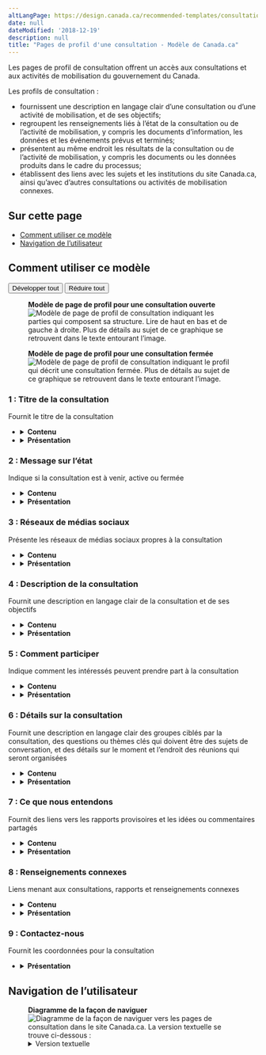 ```yaml
---
altLangPage: https://design.canada.ca/recommended-templates/consultations-page.html
date: null
dateModified: '2018-12-19'
description: null
title: "Pages de profil d'une consultation - Modèle de Canada.ca"
---
```



<div>
 
 <p>
  Les pages de profil de consultation offrent un accès aux consultations et aux activités de mobilisation du gouvernement du Canada.
 </p>
 <p>
  Les profils de consultation :
 </p>
 <ul>
  <li>
   fournissent une description en langage clair d’une consultation ou d’une activité de mobilisation, et de ses objectifs;
  </li>
  <li>
   regroupent les renseignements liés à l’état de la consultation ou de l’activité de mobilisation, y compris les documents d’information, les données et les événements prévus et terminés;
  </li>
  <li>
   présentent au même endroit les résultats de la consultation ou de l’activité de mobilisation, y compris les documents ou les données produits dans le cadre du processus;
  </li>
  <li>
   établissent des liens avec les sujets et les institutions du site Canada.ca, ainsi qu’avec d’autres consultations ou activités de mobilisation connexes.
  </li>
 </ul>
 <section>
  <h2>
   Sur cette page
  </h2>
  <ul>
   <li>
    <a href="#specifications">
     Comment utiliser ce modèle
    </a>
   </li>
   <li>
    <a href="#navigation">
     Navigation de l’utilisateur
    </a>
   </li>
  </ul>
 </section>
 <section>
  <h2 id="specifications">
   Comment utiliser ce modèle
  </h2>
  <div class="btn-group mrgn-bttm-sm">
   <button class="btn btn-default wb-toggle" data-toggle='{"selector": "details", "parent": "#template-elements", "type": "on"}' type="button">
    Développer tout
   </button>
   <button class="btn btn-default wb-toggle" data-toggle='{"selector": "details", "parent": "#template-elements", "type": "off"}' type="button">
    Réduire tout
   </button>
  </div>
  <div class="row">
   <div class="col-lg-6 pull-right">
    <figure class="mrgn-bttm-lg">
     <figcaption class="text-center">
      <b>
       Modèle de page de profil pour une consultation ouverte
      </b>
     </figcaption>
     <img alt="Modèle de page de profil de consultation indiquant les parties qui composent sa structure. Lire de haut en bas et de gauche à droite. Plus de détails au sujet de ce graphique se retrouvent dans le texte entourant l’image." class="full-width" src="../images/consultation-profile-page-fr.jpg"/>
    </figure>
    <figure class="mrgn-bttm-lg">
     <figcaption class="text-center">
      <b>
       Modèle de page de profil pour une consultation fermée
      </b>
     </figcaption>
     <img alt="Modèle de page de profil de consultation indiquant le profil qui décrit une consultation fermée. Plus de détails au sujet de ce graphique se retrouvent dans le texte entourant l’image." class="full-width" src="../images/consultation-profile-page-closed-fr.jpg"/>
    </figure>
   </div>
   <div class="col-lg-6 pull-left">
    <section id="template-elements">
     <section>
      <h3>
       1 : Titre de la consultation
      </h3>
      <p>
       Fournit le titre de la consultation
      </p>
      <ul class="list-unstyled">
       <li id="element1">
        <details class="mrgn-bttm-sm">
         <summary class="wb-toggle" data-toggle='{"print":"on"}'>
          <strong>
           Contenu
          </strong>
         </summary>
         <ul>
          <li>
           L’en-tête H1 doit commencer avec une locution verbale axée sur les utilisateurs. Voici les options proposées :
           <ul>
            <li>
             Faites-nous part de vos commentaires (il s’agit de la locution verbale par défaut)
            </li>
            <li>
             Partagez et visionnez des idées
            </li>
            <li>
             Commentez sur
            </li>
            <li>
             Joignez-vous à la discussion
            </li>
           </ul>
          </li>
          <li>
           Ajoutez le nom de la consultation après la locution verbale. Par exemple :
           <ul>
            <li>
             Faites-nous part de vos commentaires : Transports accessibles
            </li>
            <li>
             Partagez et visionnez des idées : Subventions des aliments du programme Nutrition Nord Canada
            </li>
            <li>
             Commentez sur les limites maximales de résidus proposées PMRL2016-38 pour le pyriméthanil
            </li>
            <li>
             Commentez les révisions proposées : Règles générales de l’Office des transports du Canada
            </li>
            <li>
             Joignez-vous à la discussion : Plan d’action 2.0 pour un gouvernement ouvert
            </li>
           </ul>
          </li>
          <li>
           À la clôture de la consultation, la locution verbale doit être supprimée de l’en-tête, «  : Consultation fermée » doit être ajouté après le nom de la consultation. Par exemple :
           <ul>
            <li>
             Transports accessibles : Consultation fermée
            </li>
            <li>
             Subventions des aliments du programme Nutrition Nord Canada : Consultation fermée
            </li>
            <li>
             Limites maximales de résidus proposées PMRL2016-38 pour le pyriméthanil : Consultation fermée
            </li>
            <li>
             Règles générales de l’Office des transports du Canada : Consultation fermée
            </li>
            <li>
             Plan d’action du Canada pour un gouvernement ouvert 2.0 : Consultation fermée
            </li>
           </ul>
          </li>
         </ul>
        </details>
       </li>
       <li id="element2">
        <details class="mrgn-bttm-sm">
         <summary class="wb-toggle" data-toggle='{"print":"on"}'>
          <strong>
           Présentation
          </strong>
         </summary>
         <ul>
          <li>
           Le titre de la collection doit être une balise H1 unique.
          </li>
          <li>
           Il doit être la première composante de la page.
          </li>
         </ul>
        </details>
       </li>
      </ul>
     </section>
     <section>
      <h3>
       2 : Message sur l’état
      </h3>
      <p>
       Indique si la consultation est à venir, active ou fermée
      </p>
      <ul class="list-unstyled">
       <li id="element3">
        <details class="mrgn-bttm-sm">
         <summary class="wb-toggle" data-toggle='{"print":"on"}'>
          <strong>
           Contenu
          </strong>
         </summary>
         <ul>
          <li>
           Indique la durée pendant laquelle la consultation restera ouverte, ou indique les dates de début et de fin si la consultation est fermée.
          </li>
          <li>
           Fournit un lien vers le rapport sur les résultats de la consultation, si un rapport est disponible.
          </li>
         </ul>
        </details>
       </li>
       <li id="element4">
        <details class="mrgn-bttm-sm">
         <summary class="wb-toggle" data-toggle='{"print":"on"}'>
          <strong>
           Présentation
          </strong>
         </summary>
         <ul>
          <li>
           Cette composante figure sous la section du titre.
          </li>
         </ul>
        </details>
       </li>
      </ul>
     </section>
     <section>
      <h3>
       3 : Réseaux de médias sociaux
      </h3>
      <p>
       Présente les réseaux de médias sociaux propres à la consultation
      </p>
      <ul class="list-unstyled">
       <li id="element5">
        <details class="mrgn-bttm-sm">
         <summary class="wb-toggle" data-toggle='{"print":"on"}'>
          <strong>
           Contenu
          </strong>
         </summary>
         <ul>
          <li>
           Utilisez la configuration
           <a href="../configurations-conception-communes/bloc-medias-sociaux.html">
            Bloc des réseaux de médias sociaux (fenêtre « Suivez »)
           </a>
           .
          </li>
         </ul>
        </details>
       </li>
       <li id="element6">
        <details class="mrgn-bttm-sm">
         <summary class="wb-toggle" data-toggle='{"print":"on"}'>
          <strong>
           Présentation
          </strong>
         </summary>
         <ul>
          <li>
           Cette composante figure sous le carrousel.
          </li>
         </ul>
        </details>
       </li>
      </ul>
     </section>
     <section>
      <h3>
       4 : Description de la consultation
      </h3>
      <p>
       Fournit une description en langage clair de la consultation et de ses objectifs
      </p>
      <ul class="list-unstyled">
       <li id="element7">
        <details class="mrgn-bttm-sm">
         <summary class="wb-toggle" data-toggle='{"print":"on"}'>
          <strong>
           Contenu
          </strong>
         </summary>
         <ul>
          <li>
           La description d’introduction doit être courte et concise.
          </li>
          <li>
           Le contenu doit comprendre les objectifs de la consultation.
          </li>
         </ul>
        </details>
       </li>
       <li id="element8">
        <details class="mrgn-bttm-sm">
         <summary class="wb-toggle" data-toggle='{"print":"on"}'>
          <strong>
           Présentation
          </strong>
         </summary>
         <ul>
          <li>
           Cette composante figure sous le message sur l’état.
          </li>
         </ul>
        </details>
       </li>
      </ul>
     </section>
     <section>
      <h3>
       5 : Comment participer
      </h3>
      <p>
       Indique comment les intéressés peuvent prendre part à la consultation
      </p>
      <ul class="list-unstyled">
       <li id="element9">
        <details class="mrgn-bttm-sm">
         <summary class="wb-toggle" data-toggle='{"print":"on"}'>
          <strong>
           Contenu
          </strong>
         </summary>
         <ul>
          <li>
           Le format recommandé est un ensemble de liens de menu d’accueil thématique, où chaque élément correspond à une méthode différente de participation, y compris tous liens pertinents.
          </li>
          <li>
           Le contenu est rédigé pour un niveau de scolarité secondaire (pointage de 100 et moins dans
           <a href="http://www.scolarius.com/">
            Scolarius
           </a>
           ).
          </li>
          <li>
           Il faut supprimer ce composant de la page à la fermeture de la consultation.
          </li>
         </ul>
        </details>
       </li>
       <li id="element10">
        <details class="mrgn-bttm-sm">
         <summary class="wb-toggle" data-toggle='{"print":"on"}'>
          <strong>
           Présentation
          </strong>
         </summary>
         <ul>
          <li>
           Cette composante figure sous la description de la consultation.
          </li>
         </ul>
        </details>
       </li>
      </ul>
     </section>
     <section>
      <h3>
       6 : Détails sur la consultation
      </h3>
      <p>
       Fournit une description en langage clair des groupes ciblés par la consultation, des questions ou thèmes clés qui doivent être des sujets de conversation, et des détails sur le moment et l’endroit des réunions qui seront organisées
      </p>
      <ul class="list-unstyled">
       <li id="element11">
        <details class="mrgn-bttm-sm">
         <summary class="wb-toggle" data-toggle='{"print":"on"}'>
          <strong>
           Contenu
          </strong>
         </summary>
         <ul>
          <li>
           Le contenu indique les possibilités de participation à venir; au besoin, utilisez un tableau.
          </li>
          <li>
           Le format recommandé est « qui/quoi/où/quand/pourquoi » pour faciliter la compréhension.
          </li>
          <li>
           Le contenu est rédigé pour un niveau de scolarité secondaire (pointage de 100 et moins dans
           <a href="http://www.scolarius.com/">
            Scolarius
           </a>
           ).
          </li>
          <li>
           Le contenu pour ce composant doit provenir d’un flux s’il en existe.
          </li>
          <li>
           Supprimez les dates et emplacements de réunion de la page à la fermeture de la consultation.
          </li>
         </ul>
        </details>
       </li>
       <li id="element12">
        <details class="mrgn-bttm-sm">
         <summary class="wb-toggle" data-toggle='{"print":"on"}'>
          <strong>
           Présentation
          </strong>
         </summary>
         <ul>
          <li>
           Ce composant s’affiche en dessous de la section « Comment participer ».
          </li>
         </ul>
        </details>
       </li>
      </ul>
     </section>
     <section>
      <h3>
       7 : Ce que nous entendons
      </h3>
      <p>
       Fournit des liens vers les rapports provisoires et les idées ou commentaires partagés
      </p>
      <ul class="list-unstyled">
       <li id="element13">
        <details class="mrgn-bttm-sm">
         <summary class="wb-toggle" data-toggle='{"print":"on"}'>
          <strong>
           Contenu
          </strong>
         </summary>
         <ul>
          <li>
           Ce composant est obligatoire à mesure que des idées et des rapports deviennent disponibles.
          </li>
          <li>
           Si des réunions de consultation sont menées dans plusieurs endroits, placez les sommaires de toutes les réunions dans une seule page, au lieu de les répartir dans plusieurs pages.
          </li>
          <li>
           Lorsque des consultations sont actives, l’étiquette de l’en-tête recommandé est « Ce que nous entendons ». Pour les consultations fermées, l’étiquette de l’en-tête recommandé est « Ce que nous avons entendu ».
          </li>
          <li>
           À la fermeture d’une consultation, un lien vers le rapport final « Ce que nous avons entendu » doit également être placé ici.
          </li>
         </ul>
        </details>
       </li>
       <li id="element14">
        <details class="mrgn-bttm-sm">
         <summary class="wb-toggle" data-toggle='{"print":"on"}'>
          <strong>
           Présentation
          </strong>
         </summary>
         <ul>
          <li>
           Ce composant s’affiche en dessous des détails sur la consultation, dans les pages de profil pour les consultations qui sont encore ouvertes. Dans les pages de profil pour les consultations fermées, ce composant doit être déplacé vers le haut pour s’afficher juste après la description de la consultation, près du haut de la page.
          </li>
         </ul>
        </details>
       </li>
      </ul>
     </section>
     <section>
      <h3>
       8 : Renseignements connexes
      </h3>
      <p>
       Liens menant aux consultations, rapports et renseignements connexes
      </p>
      <ul class="list-unstyled">
       <li id="element15">
        <details class="mrgn-bttm-sm">
         <summary class="wb-toggle" data-toggle='{"print":"on"}'>
          <strong>
           Contenu
          </strong>
         </summary>
         <ul>
          <li>
           L’étiquette de l’en-tête est « Renseignements connexes ».
          </li>
          <li>
           N’utilisez pas cette section pour quelque chose concernant cette consultation en particulier.
          </li>
         </ul>
        </details>
       </li>
       <li id="element16">
        <details class="mrgn-bttm-sm">
         <summary class="wb-toggle" data-toggle='{"print":"on"}'>
          <strong>
           Présentation
          </strong>
         </summary>
         <ul>
          <li>
           Cette composante se trouve en dessous de « Ce que nous entendons ».
          </li>
          <li>
           Utilisez la configuration
           <a href="../configurations-conception-communes/liens-connexes.html">
            Liens connexes
           </a>
           .
          </li>
         </ul>
        </details>
       </li>
      </ul>
     </section>
     <section>
      <h3>
       9 : Contactez-nous
      </h3>
      <p>
       Fournit les coordonnées pour la consultation
      </p>
      <ul class="list-unstyled">
       <li id="element18">
        <details class="mrgn-bttm-sm">
         <summary class="wb-toggle" data-toggle='{"print":"on"}'>
          <strong>
           Présentation
          </strong>
         </summary>
         <ul>
          <li>
           Utilisez la configuration
           <a href="../configurations-conception-communes/coordonnees.html">
            Coordonnées
           </a>
           .
          </li>
         </ul>
        </details>
       </li>
      </ul>
     </section>
    </section>
   </div>
  </div>
 </section>
 <section>
  <h2 id="navigation">
   Navigation de l’utilisateur
  </h2>
  <figure class="mrgn-bttm-lg">
   <figcaption class="text-center">
    <b>
     Diagramme de la façon de naviguer
    </b>
   </figcaption>
   <img alt="Diagramme de la façon de naviguer vers les pages de consultation dans le site Canada.ca. La version textuelle se trouve ci-dessous :" class="img-responsive center-block" src="https://www.canada.ca/content//dam/tbs-sct/images/government-communications/canada-content-style-guide/consultations-pages-ia-fra.png"/>
   <details>
    <summary class="wb-toggle" data-toggle='{"print":"on"}'>
     Version textuelle
    </summary>
    <p>
     On peut accéder aux pages de consultation à partir de la page d’accueil du Gouvernement ouvert du site Canada.ca.
    </p>
   </details>
  </figure>
 </section>
</div>


